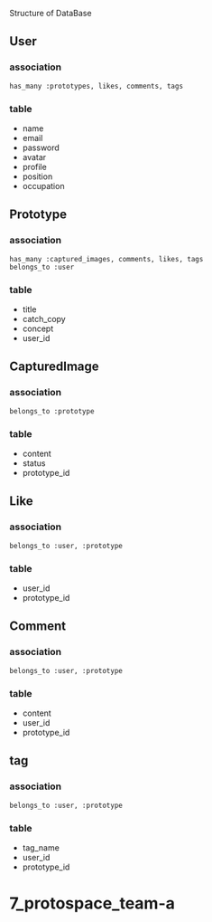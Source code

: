 Structure of DataBase

## User
### association

```
has_many :prototypes, likes, comments, tags
```

### table
- name
- email
- password
- avatar
- profile
- position
- occupation

## Prototype
### association

```
has_many :captured_images, comments, likes, tags
belongs_to :user
```

### table
- title
- catch_copy
- concept
- user_id

## CapturedImage
### association

```
belongs_to :prototype
```

### table
- content
- status
- prototype_id


## Like
### association

```
belongs_to :user, :prototype
```

### table
- user_id
- prototype_id



## Comment
### association

```
belongs_to :user, :prototype
```

### table
- content
- user_id
- prototype_id

## tag
### association

```
belongs_to :user, :prototype
```

### table
- tag_name
- user_id
- prototype_id

# 7_protospace_team-a
